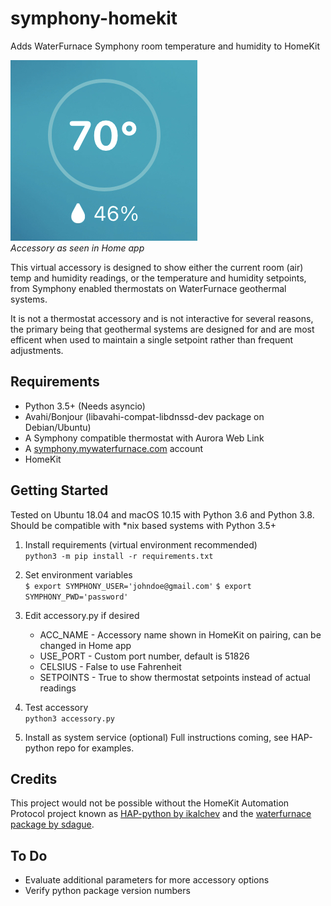 # symphony-homekit
Adds WaterFurnace Symphony room temperature and humidity to HomeKit 

![Figure 1](fig-1.jpg)  
*Accessory as seen in Home app*

This virtual accessory is designed to show either the current room (air) temp and humidity readings, or the temperature and humidity setpoints, from Symphony enabled thermostats on WaterFurnace geothermal systems. 

It is not a thermostat accessory and is not interactive for several reasons, the primary being that geothermal systems are designed for and are most efficent when used to maintain a single setpoint rather than frequent adjustments.

## Requirements
* Python 3.5+ (Needs asyncio)
* Avahi/Bonjour (libavahi-compat-libdnssd-dev package on Debian/Ubuntu)
* A Symphony compatible thermostat with Aurora Web Link
* A [symphony.mywaterfurnace.com](https://symphony.mywaterfurnace.com) account
* HomeKit

## Getting Started
Tested on Ubuntu 18.04 and macOS 10.15 with Python 3.6 and Python 3.8. Should be compatible with \*nix based systems with Python 3.5+

1. Install requirements (virtual environment recommended)  
`python3 -m pip install -r requirements.txt`

2. Set environment variables  
`$ export SYMPHONY_USER='johndoe@gmail.com'`
`$ export SYMPHONY_PWD='password'`

3. Edit accessory.py if desired
	* ACC_NAME - Accessory name shown in HomeKit on pairing, can be changed in Home app
	* USE_PORT - Custom port number, default is 51826
	* CELSIUS - False to use Fahrenheit
	* SETPOINTS - True to show thermostat setpoints instead of actual readings

4. Test accessory  
`python3 accessory.py`

5. Install as system service (optional)
Full instructions coming, see HAP-python repo for examples.

## Credits
This project would not be possible without the HomeKit Automation Protocol project known as [HAP-python by ikalchev](https://github.com/ikalchev/HAP-python) and the [waterfurnace package by sdague](https://github.com/sdague/waterfurnace).

## To Do
* Evaluate additional parameters for more accessory options
* Verify python package version numbers
